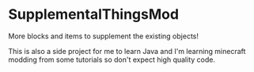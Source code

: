# SupplementalThingsMod
More blocks and items to supplement the existing objects!

This is also a side project for me to learn Java and I'm learning minecraft modding from some tutorials so don't expect high quality code.
